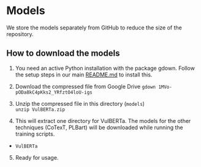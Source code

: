 # Models

We store the models separately from GitHub to reduce the size of the repository.

## How to download the models

1. You need an active Python installation with the package gdown. Follow the setup steps in our main [README.md](https://github.com/LimitsOfML4Vuln/ICSE2024/blob/main/README.md) to install this.

2. Download the compressed file from Google Drive 
`gdown 1MVo-pODa8kC4pKks2_YRfztO4loU-igs`

3. Unzip the compressed file in this directory (`models`)  
`unzip VulBERTa.zip`

4. This will extract one directory for VulBERTa. The models for the other techniques (CoTexT, PLBart) will be downloaded while running the training scripts. 

* `VulBERTa`

5. Ready for usage.

